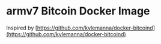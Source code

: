 # armv7 Bitcoin Docker Image

Inspired by [https://github.com/kylemanna/docker-bitcoind](https://github.com/kylemanna/docker-bitcoind)
